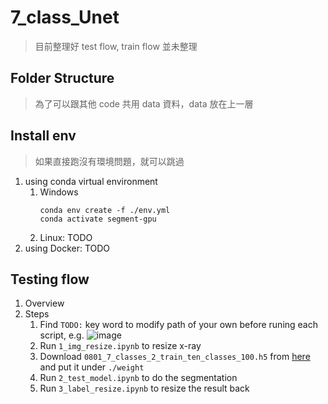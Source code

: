 # 7_class_Unet
> 目前整理好 test flow, train flow 並未整理
## Folder Structure
> 為了可以跟其他 code 共用 data 資料，data 放在上一層
## Install env
> 如果直接跑沒有環境問題，就可以跳過
1. using conda virtual environment
    1. Windows
        ```
        conda env create -f ./env.yml
        conda activate segment-gpu
        ```
    2. Linux: TODO
2. using Docker: TODO
## Testing flow
1. Overview
2. Steps
    1. Find `TODO:` key word to modify path of your own before runing each script, e.g. 
        ![image](https://user-images.githubusercontent.com/32629259/173272267-00ffb2ef-d7d6-4679-8140-6ceb095700bf.png)
    2. Run `1_img_resize.ipynb` to resize x-ray
    3. Download `0801_7_classes_2_train_ten_classes_100.h5` from [here](https://drive.google.com/file/d/1L-YzU81Gxwb8Pk9bSFcUgBSrQVrA-p8h/view?usp=sharing) and put it under `./weight`
    3. Run `2_test_model.ipynb` to do the segmentation
    4. Run `3_label_resize.ipynb` to resize the result back
